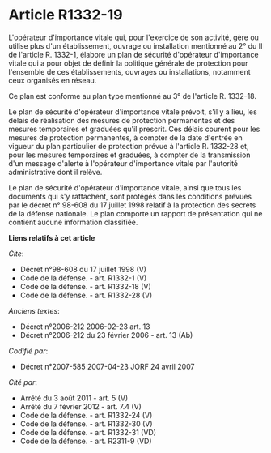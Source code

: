 # Article R1332-19

L'opérateur d'importance vitale qui, pour l'exercice de son activité, gère ou utilise plus d'un établissement, ouvrage ou
installation mentionné au 2° du II de l'article R. 1332-1, élabore un plan de sécurité d'opérateur d'importance vitale qui a
pour objet de définir la politique générale de protection pour l'ensemble de ces établissements, ouvrages ou installations,
notamment ceux organisés en réseau. 

Ce plan est conforme au plan type mentionné au 3° de l'article R. 1332-18. 

Le plan de sécurité d'opérateur d'importance vitale prévoit, s'il y a lieu, les délais de réalisation des mesures de
protection permanentes et des mesures temporaires et graduées qu'il prescrit. Ces délais courent pour les mesures de
protection permanentes, à compter de la date d'entrée en vigueur du plan particulier de protection prévue à l'article R.
1332-28 et, pour les mesures temporaires et graduées, à compter de la transmission d'un message d'alerte à l'opérateur
d'importance vitale par l'autorité administrative dont il relève. 

Le plan de sécurité d'opérateur d'importance vitale, ainsi que tous les documents qui s'y rattachent, sont protégés dans les
conditions prévues par le décret n° 98-608 du 17 juillet 1998 relatif à la protection des secrets de la défense nationale. Le
plan comporte un rapport de présentation qui ne contient aucune information classifiée.

**Liens relatifs à cet article**

_Cite_:

  - Décret n°98-608 du 17 juillet 1998 (V)
  - Code de la défense. - art. R1332-1 (V)
  - Code de la défense. - art. R1332-18 (V)
  - Code de la défense. - art. R1332-28 (V)

_Anciens textes_:

  - Décret n°2006-212 2006-02-23 art. 13
  - Décret n°2006-212 du 23 février 2006 - art. 13 (Ab)

_Codifié par_:

  - Décret n°2007-585 2007-04-23 JORF 24 avril 2007

_Cité par_:

  - Arrêté du 3 août 2011 - art. 5 (V)
  - Arrêté du 7 février 2012 - art. 7.4 (V)
  - Code de la défense. - art. R1332-24 (V)
  - Code de la défense. - art. R1332-30 (V)
  - Code de la défense. - art. R1332-31 (VD)
  - Code de la défense. - art. R2311-9 (VD)
